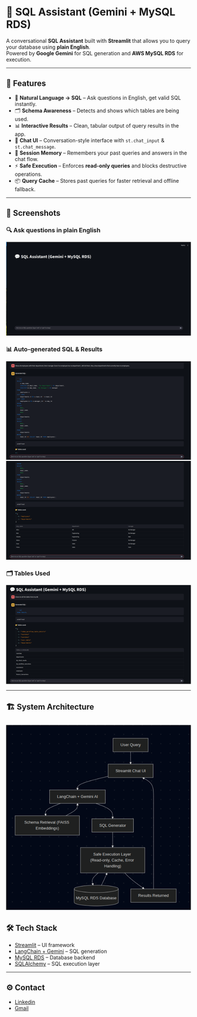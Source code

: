 # 💬 SQL Assistant (Gemini + MySQL RDS)

A conversational **SQL Assistant** built with **Streamlit** that allows you to query your database using **plain English**.  
Powered by **Google Gemini** for SQL generation and **AWS MySQL RDS** for execution.  

---

## 🚀 Features
- 📝 **Natural Language → SQL** – Ask questions in English, get valid SQL instantly.  
- 🗂 **Schema Awareness** – Detects and shows which tables are being used.  
- 📊 **Interactive Results** – Clean, tabular output of query results in the app.  
- 💬 **Chat UI** – Conversation-style interface with `st.chat_input` & `st.chat_message`.  
- 🔄 **Session Memory** – Remembers your past queries and answers in the chat flow.  
- ⚡ **Safe Execution** – Enforces **read-only queries** and blocks destructive operations.  
- 📦 **Query Cache** – Stores past queries for faster retrieval and offline fallback.  

---

## 📸 Screenshots

### 🔍 Ask questions in plain English
![Chat UI Example](img1.png)

### 📊 Auto-generated SQL & Results
![SQL + Results](img4.png)  
![SQL + Results](img3.png)

### 🗂 Tables Used
![Tables Used](img2.png)

---
## 🏗️ System Architecture
![System Architecture](img5.png)
---

## 🛠️ Tech Stack
- [Streamlit](https://streamlit.io/) – UI framework
- [LangChain + Gemini](https://ai.google.dev/) – SQL generation
- [MySQL RDS](https://aws.amazon.com/rds/mysql/) – Database backend
- [SQLAlchemy](https://www.sqlalchemy.org/) – SQL execution layer

---

## ⚙️ Contact
- [Linkedin](https://www.linkedin.com/in/naman-bansal06/)
- [Gmail](bansalnaman44@gmail.com)
